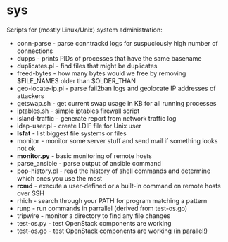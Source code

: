 sys
===

Scripts for (mostly Linux/Unix) system administration:

* conn-parse - parse conntrackd logs for suspuciously high number of connections
* dupps - prints PIDs of processes that have the same basename
* duplicates.pl - find files that might be duplicates
* freed-bytes - how many bytes would we free by removing $FILE_NAMES older than $OLDER_THAN
* geo-locate-ip.pl - parse fail2ban logs and geolocate IP addresses of attackers
* getswap.sh - get current swap usage in KB for all running processes
* iptables.sh - simple iptables firewall script
* island-traffic - generate report from network traffic log
* ldap-user.pl - create LDIF file for Unix user
* **lsfat** - list biggest file systems or files
* monitor - monitor some server stuff and send mail if something looks not ok
* **monitor.py** - basic monitoring of remote hosts
* parse_ansible - parse output of ansible command
* pop-history.pl - read the history of shell commands and determine which ones you use the most
* **rcmd** - execute a user-defined or a built-in command on remote hosts over SSH
* rhich - search through your PATH for program matching a pattern
* runp - run commands in parrallel (derived from test-os.go)
* tripwire - monitor a directory to find any file changes
* test-os.py - test OpenStack components are working
* test-os.go - test OpenStack components are working (in parallel!)
